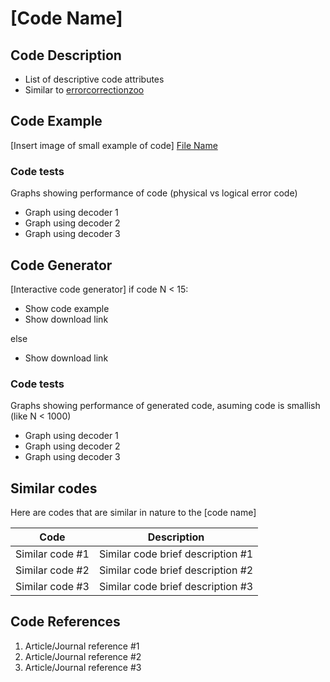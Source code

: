 # [Code Name]

## Code Description

- List of descriptive code attributes
- Similar to [errorcorrectionzoo](https://errorcorrectionzoo.org/)

## Code Example
[Insert image of small example of code]
[File Name](https://github.com/Benzillaist/QECC-Wiki/link_to_code)

### Code tests

Graphs showing performance of code (physical vs logical error code)
 - Graph using decoder 1
 - Graph using decoder 2
 - Graph using decoder 3

## Code Generator
[Interactive code generator]
if code N < 15:

- Show code example
- Show download link

else

- Show download link

### Code tests

Graphs showing performance of generated code, asuming code is smallish (like N < 1000)
 - Graph using decoder 1
 - Graph using decoder 2
 - Graph using decoder 3

## Similar codes

Here are codes that are similar in nature to the [code name]

| Code | Description |
| -----------------|----------------|
| Similar code #1 | Similar code brief description #1 |
| Similar code #2 | Similar code brief description #2 |
| Similar code #3 | Similar code brief description #3 |

## Code References

1. Article/Journal reference #1
2. Article/Journal reference #2
3. Article/Journal reference #3
